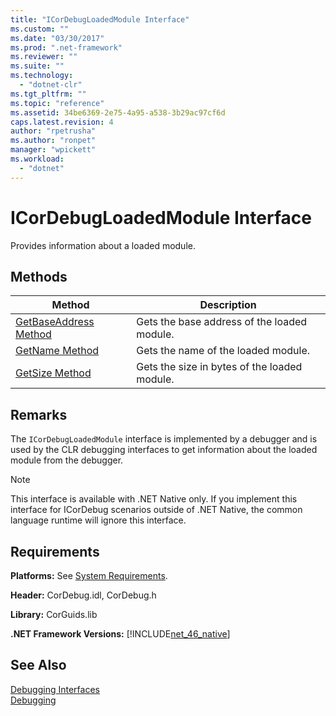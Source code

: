 ```yaml
---
title: "ICorDebugLoadedModule Interface"
ms.custom: ""
ms.date: "03/30/2017"
ms.prod: ".net-framework"
ms.reviewer: ""
ms.suite: ""
ms.technology: 
  - "dotnet-clr"
ms.tgt_pltfrm: ""
ms.topic: "reference"
ms.assetid: 34be6369-2e75-4a95-a538-3b29ac97cf6d
caps.latest.revision: 4
author: "rpetrusha"
ms.author: "ronpet"
manager: "wpickett"
ms.workload: 
  - "dotnet"
---
```

# ICorDebugLoadedModule Interface
Provides information about a loaded module.  
  
## Methods  
  
|Method|Description|  
|------------|-----------------|  
|[GetBaseAddress Method](../../../../docs/framework/unmanaged-api/debugging/icordebugloadedmodule-getbaseaddress-method.md)|Gets the base address of the loaded module.|  
|[GetName Method](../../../../docs/framework/unmanaged-api/debugging/icordebugloadedmodule-getname-method.md)|Gets the name of the loaded module.|  
|[GetSize Method](../../../../docs/framework/unmanaged-api/debugging/icordebugloadedmodule-getsize-method.md)|Gets the size in bytes of the loaded module.|  
  
## Remarks  
 The `ICorDebugLoadedModule` interface is implemented by a debugger and is used by the CLR debugging interfaces to get information about the loaded module from the debugger.  
  
> [!NOTE]
>  This interface is available with .NET Native only. If you implement this interface for ICorDebug scenarios outside of .NET Native, the common language runtime will ignore this interface.  
  
## Requirements  
 **Platforms:** See [System Requirements](../../../../docs/framework/get-started/system-requirements.md).  
  
 **Header:** CorDebug.idl, CorDebug.h  
  
 **Library:** CorGuids.lib  
  
 **.NET Framework Versions:** [!INCLUDE[net_46_native](../../../../includes/net-46-native-md.md)]  
  
## See Also  
 [Debugging Interfaces](../../../../docs/framework/unmanaged-api/debugging/debugging-interfaces.md)  
 [Debugging](../../../../docs/framework/unmanaged-api/debugging/index.md)
